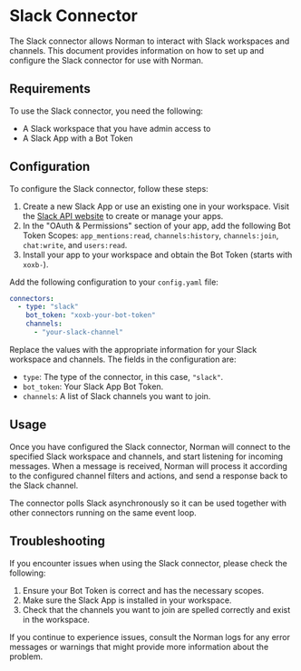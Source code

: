 # Slack Connector

The Slack connector allows Norman to interact with Slack workspaces and channels. This document provides information on how to set up and configure the Slack connector for use with Norman.

## Requirements

To use the Slack connector, you need the following:

- A Slack workspace that you have admin access to
- A Slack App with a Bot Token

## Configuration

To configure the Slack connector, follow these steps:

1. Create a new Slack App or use an existing one in your workspace. Visit the [Slack API website](https://api.slack.com/apps) to create or manage your apps.
2. In the "OAuth & Permissions" section of your app, add the following Bot Token Scopes: `app_mentions:read`, `channels:history`, `channels:join`, `chat:write`, and `users:read`.
3. Install your app to your workspace and obtain the Bot Token (starts with `xoxb-`).

Add the following configuration to your `config.yaml` file:

```yaml
connectors:
  - type: "slack"
    bot_token: "xoxb-your-bot-token"
    channels:
      - "your-slack-channel"
```

Replace the values with the appropriate information for your Slack workspace and channels. The fields in the configuration are:

- `type`: The type of the connector, in this case, `"slack"`.
- `bot_token`: Your Slack App Bot Token.
- `channels`: A list of Slack channels you want to join.

## Usage

Once you have configured the Slack connector, Norman will connect to the specified Slack workspace and channels, and start listening for incoming messages. When a message is received, Norman will process it according to the configured channel filters and actions, and send a response back to the Slack channel.

The connector polls Slack asynchronously so it can be used together with other
connectors running on the same event loop.

## Troubleshooting

If you encounter issues when using the Slack connector, please check the following:

1. Ensure your Bot Token is correct and has the necessary scopes.
2. Make sure the Slack App is installed in your workspace.
3. Check that the channels you want to join are spelled correctly and exist in the workspace.

If you continue to experience issues, consult the Norman logs for any error messages or warnings that might provide more information about the problem.

